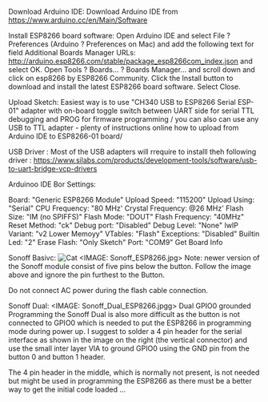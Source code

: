 Download Arduino IDE:
Download Arduino IDE from https://www.arduino.cc/en/Main/Software

Install ESP8266 board software:
Open Arduino IDE and select File ? Preferences (Arduino ? Preferences on Mac) and add the following text for field Additional Boards Manager URLs: http://arduino.esp8266.com/stable/package_esp8266com_index.json and select OK.
Open Tools ? Boards... ? Boards Manager... and scroll down and click on esp8266 by ESP8266 Community. Click the Install button to download and install the latest ESP8266 board software. Select Close.

Upload Sketch: 
Easiest way is to use "CH340 USB to ESP8266 Serial ESP-01" adapter with on-board toggle switch between UART side for serial TTL debugging and PROG for firmware programming / you can also can use any USB to TTL adapter - plenty of instructions online how to upload from Arduino IDE to ESP8266-01 board/

USB Driver :
Most of the USB adapters will rrequire to installl theh following driver :  https://www.silabs.com/products/development-tools/software/usb-to-uart-bridge-vcp-drivers

Arduinoo IDE Bor Settings:

 Board: "Generic ESP8266 Module" 
 Upload Speed: "115200"
 Upload Using: "Serial" 
 CPU Frequency: "80 MHz' 
 Crystal Frequency: @26 MHz' 
 Flash Size: "IM (no SPIFFS)" 
 Flash Mode: "DOUT" 
 Flash Frequency: "40MHz" 
 Reset Method: "ck" 
 Debug port: "Disabled" 
 Debug Level: "None" 
 IwIP Variant: "v2 Lower Memoyy" 
 VTables: "Flash" 
 Exceptions: "Disabled" 
 Builtin Led: "2" 
 Erase Flash: "Only Sketch" 
 Port: "COM9" 
 Get Board Info 
 
 Sonoff Basivc:
 ![Cat](https://raw.githubusercontent.com//i4things/NodeAPI/edit/master/examples/ESP8266-01/1CH_RELAY/thing/assets/Sonoff_ESP8266.jpg)
<IMAGE: Sonoff_ESP8266.jpg>
Note: newer version of the Sonoff module consist of five pins below the button. Follow the image above and ignore the pin furthest to the Button.

Do not connect AC power during the flash cable connection.


Sonoff Dual:
<IMAGE: Sonoff_Dual_ESP8266.jpgg>
Dual GPIO0 grounded Programming the Sonoff Dual is also more difficult as the button is not connected to GPIO0 which is needed to put the ESP8266 in programming mode during power up.
I suggest to solder a 4 pin header for the serial interface as shown in the image on the right (the vertical connector) and use the small inter layer VIA to ground GPIO0 using the GND pin from the button 0 and button 1 header.

The 4 pin header in the middle, which is normally not present, is not needed but might be used in programming the ESP8266 as there must be a better way to get the initial code loaded ...
